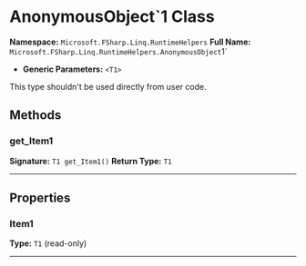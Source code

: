 # AnonymousObject`1 Class

**Namespace:** `Microsoft.FSharp.Linq.RuntimeHelpers`
**Full Name:** `Microsoft.FSharp.Linq.RuntimeHelpers.AnonymousObject`1`
- **Generic Parameters:** `<T1>`

This type shouldn't be used directly from user code.

## Methods

### get_Item1

**Signature:** `T1 get_Item1()`
**Return Type:** `T1`

---

## Properties

### Item1

**Type:** `T1` (read-only)

---